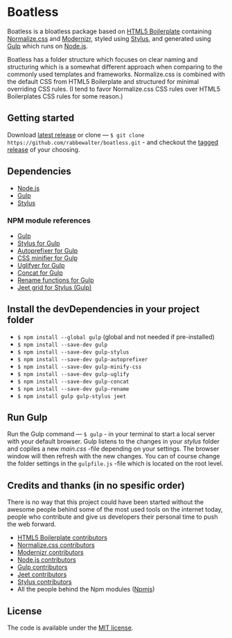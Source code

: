 # Boatless

Boatless is a bloatless package based on [HTML5 Boilerplate](https://html5boilerplate.com) containing [Normalize.css](https://necolas.github.com/normalize.css/) and [Modernizr](http://modernizr.com/), styled using [Stylus](http://stylus-lang.com/), and generated using [Gulp](http://gulpjs.com/) which runs on [Node.js](https://nodejs.org/).

Boatless has a folder structure which focuses on clear naming and structuring which is a somewhat different approach when comparing to the  commonly used templates and frameworks. Normalize.css is combined with the default CSS from HTML5 Boilerplate and structured for minimal overriding CSS rules. (I tend to favor Normalize.css CSS rules over HTML5 Boilerplates CSS rules for some reason.)


## Getting started

Download [latest release](https://github.com/rabbewalter/boatless/archive/master.zip) or clone — `$ git clone https://github.com/rabbewalter/boatless.git` - and checkout the [tagged release](https://github.com/rabbewalter/boatless/releases) of your choosing.


## Dependencies

* [Node.js](https://nodejs.org/)
* [Gulp](http://gulpjs.com/)
* [Stylus](http://stylus-lang.com/)


### NPM module references

* [Gulp](https://www.npmjs.com/package/gulp)
* [Stylus for Gulp](https://www.npmjs.com/package/gulp-stylus)
* [Autoprefixer for Gulp](https://www.npmjs.com/package/gulp-autoprefixer)
* [CSS minifier for Gulp](https://www.npmjs.com/package/gulp-minify-css)
* [Uglifyer for Gulp](https://www.npmjs.com/package/gulp-uglify)
* [Concat for Gulp](https://www.npmjs.com/package/gulp-concat)
* [Rename functions for Gulp](https://www.npmjs.com/package/gulp-rename)
* [Jeet grid for Stylus (Gulp)](https://www.npmjs.com/package/jeet)


## Install the devDependencies in your project folder

* `$ npm install --global gulp` (global and not needed if pre-installed)
* `$ npm install --save-dev gulp`
* `$ npm install --save-dev gulp-stylus`
* `$ npm install --save-dev gulp-autoprefixer`
* `$ npm install --save-dev gulp-minify-css`
* `$ npm install --save-dev gulp-uglify`
* `$ npm install --save-dev gulp-concat`
* `$ npm install --save-dev gulp-rename`
* `$ npm install gulp gulp-stylus jeet`


## Run Gulp

Run the Gulp command — `$ gulp` - in your terminal to start a local server with your default browser. Gulp listens to the changes in your *stylus* folder and copiles a new *main.css* -file depending on your settings. The browser window will then refresh with the new changes. You can of course change the folder settings in the `gulpfile.js` -file which is located on the root level.


## Credits and thanks (in no spesific order)

There is no way that this project could have been started without the awesome people behind some of the most used tools on the internet today, people who contribute and give us developers their personal time to push the web forward.
* [HTML5 Boilerplate contributors](https://github.com/h5bp/html5-boilerplate/graphs/contributors)
* [Normalize.css contributors](https://github.com/necolas/normalize.css/graphs/contributors)
* [Modernizr contributors](https://nodejs.org/about/organization/)
* [Node.js contributors](https://nodejs.org/about/organization/)
* [Gulp contributors](https://github.com/gulpjs/gulp/graphs/contributors)
* [Jeet contributors](https://github.com/mojotech/jeet/graphs/contributors)
* [Stylus contributors](https://github.com/stylus/stylus/graphs/contributors)
* All the people behind the Npm modules ([Npmjs](https://www.npmjs.com/))


## License

The code is available under the [MIT license](LICENSE).

